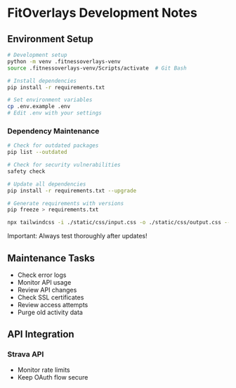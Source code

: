 # FitOverlays Development Notes

## Environment Setup

```bash
# Development setup
python -m venv .fitnessoverlays-venv
source .fitnessoverlays-venv/Scripts/activate  # Git Bash

# Install dependencies
pip install -r requirements.txt

# Set environment variables
cp .env.example .env
# Edit .env with your settings
```

### Dependency Maintenance

```bash
# Check for outdated packages
pip list --outdated

# Check for security vulnerabilities
safety check

# Update all dependencies
pip install -r requirements.txt --upgrade

# Generate requirements with versions
pip freeze > requirements.txt

npx tailwindcss -i ./static/css/input.css -o ./static/css/output.css --minify
```

Important: Always test thoroughly after updates!

## Maintenance Tasks

- Check error logs
- Monitor API usage
- Review API changes
- Check SSL certificates
- Review access attempts
- Purge old activity data

## API Integration

### Strava API

- Monitor rate limits
- Keep OAuth flow secure
